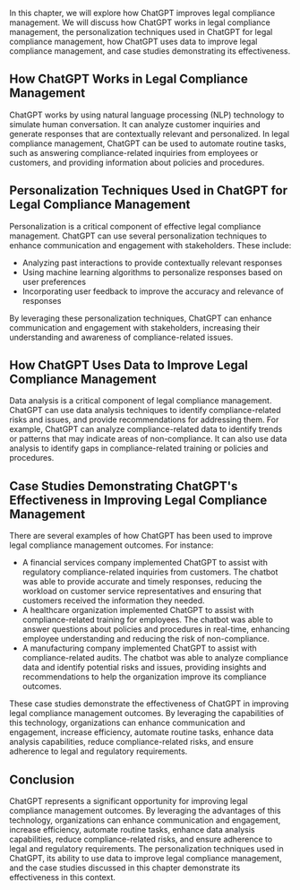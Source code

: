 

In this chapter, we will explore how ChatGPT improves legal compliance management. We will discuss how ChatGPT works in legal compliance management, the personalization techniques used in ChatGPT for legal compliance management, how ChatGPT uses data to improve legal compliance management, and case studies demonstrating its effectiveness.

How ChatGPT Works in Legal Compliance Management
------------------------------------------------

ChatGPT works by using natural language processing (NLP) technology to simulate human conversation. It can analyze customer inquiries and generate responses that are contextually relevant and personalized. In legal compliance management, ChatGPT can be used to automate routine tasks, such as answering compliance-related inquiries from employees or customers, and providing information about policies and procedures.

Personalization Techniques Used in ChatGPT for Legal Compliance Management
--------------------------------------------------------------------------

Personalization is a critical component of effective legal compliance management. ChatGPT can use several personalization techniques to enhance communication and engagement with stakeholders. These include:

* Analyzing past interactions to provide contextually relevant responses
* Using machine learning algorithms to personalize responses based on user preferences
* Incorporating user feedback to improve the accuracy and relevance of responses

By leveraging these personalization techniques, ChatGPT can enhance communication and engagement with stakeholders, increasing their understanding and awareness of compliance-related issues.

How ChatGPT Uses Data to Improve Legal Compliance Management
------------------------------------------------------------

Data analysis is a critical component of legal compliance management. ChatGPT can use data analysis techniques to identify compliance-related risks and issues, and provide recommendations for addressing them. For example, ChatGPT can analyze compliance-related data to identify trends or patterns that may indicate areas of non-compliance. It can also use data analysis to identify gaps in compliance-related training or policies and procedures.

Case Studies Demonstrating ChatGPT's Effectiveness in Improving Legal Compliance Management
-------------------------------------------------------------------------------------------

There are several examples of how ChatGPT has been used to improve legal compliance management outcomes. For instance:

* A financial services company implemented ChatGPT to assist with regulatory compliance-related inquiries from customers. The chatbot was able to provide accurate and timely responses, reducing the workload on customer service representatives and ensuring that customers received the information they needed.
* A healthcare organization implemented ChatGPT to assist with compliance-related training for employees. The chatbot was able to answer questions about policies and procedures in real-time, enhancing employee understanding and reducing the risk of non-compliance.
* A manufacturing company implemented ChatGPT to assist with compliance-related audits. The chatbot was able to analyze compliance data and identify potential risks and issues, providing insights and recommendations to help the organization improve its compliance outcomes.

These case studies demonstrate the effectiveness of ChatGPT in improving legal compliance management outcomes. By leveraging the capabilities of this technology, organizations can enhance communication and engagement, increase efficiency, automate routine tasks, enhance data analysis capabilities, reduce compliance-related risks, and ensure adherence to legal and regulatory requirements.

Conclusion
----------

ChatGPT represents a significant opportunity for improving legal compliance management outcomes. By leveraging the advantages of this technology, organizations can enhance communication and engagement, increase efficiency, automate routine tasks, enhance data analysis capabilities, reduce compliance-related risks, and ensure adherence to legal and regulatory requirements. The personalization techniques used in ChatGPT, its ability to use data to improve legal compliance management, and the case studies discussed in this chapter demonstrate its effectiveness in this context.


